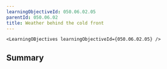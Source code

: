 ```yaml
---
learningObjectiveId: 050.06.02.05
parentId: 050.06.02
title: Weather behind the cold front
---
```


```tsx eval
<LearningOBjectives learningObjectiveId={050.06.02.05} />
```

## Summary
